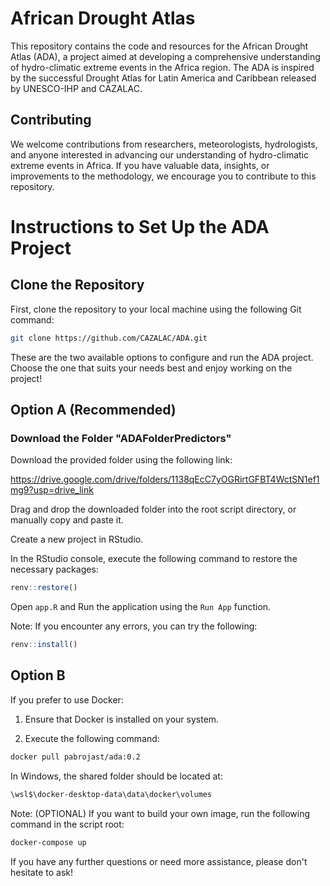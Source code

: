 # African Drought Atlas

This repository contains the code and resources for the African Drought Atlas (ADA), a project aimed at developing a comprehensive understanding of hydro-climatic extreme events in the Africa region. The ADA is inspired by the successful Drought Atlas for Latin America and Caribbean released by UNESCO-IHP and CAZALAC.

## Contributing
We welcome contributions from researchers, meteorologists, hydrologists, and anyone interested in advancing our understanding of hydro-climatic extreme events in Africa. If you have valuable data, insights, or improvements to the methodology, we encourage you to contribute to this repository.

# Instructions to Set Up the ADA Project


## Clone the Repository

First, clone the repository to your local machine using the following Git command:

```bash
git clone https://github.com/CAZALAC/ADA.git
```

These are the two available options to configure and run the ADA project. Choose the one that suits your needs best and enjoy working on the project!

## Option A (Recommended)


### Download the Folder "ADAFolderPredictors"

Download the provided folder using the following link:

https://drive.google.com/drive/folders/1138qEcC7yOGRirtGFBT4WctSN1ef1mg9?usp=drive_link

Drag and drop the downloaded folder into the root script directory, or manually copy and paste it.

Create a new project in RStudio.

In the RStudio console, execute the following command to restore the necessary packages:


```r
renv::restore()
```

Open `app.R` and Run the application using the `Run App` function.

Note: If you encounter any errors, you can try the following:

```r
renv::install()
```

## Option B 

If you prefer to use Docker:

1. Ensure that Docker is installed on your system.

2. Execute the following command:

```bash
docker pull pabrojast/ada:0.2
```

In Windows, the shared folder should be located at: 

```bash
\wsl$\docker-desktop-data\data\docker\volumes
```


Note: (OPTIONAL) If you want to build your own image, run the following command in the script root:

 
```bash
docker-compose up
```

If you have any further questions or need more assistance, please don't hesitate to ask! 

